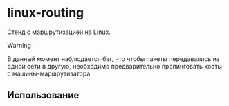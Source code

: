 # linux-routing

Стенд с маршрутизацией на Linux. 

> [!WARNING] 
> В данный момент наблюдается баг, что чтобы пакеты передавались из одной сети
> в другую, необходимо предварительно пропинговать хосты с
> машины-маршрутизатора.

## Использование
